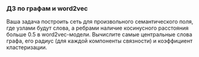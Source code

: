### ДЗ по графам и word2vec

Ваша задача построить сеть для произвольного семантического поля, где узлами будут слова, а ребрами наличие косинусного расстояния больше 0.5 в word2vec-модели. Вычислите самые центральные слова графа, его радиус (для каждой компоненты связности) и коэффициент кластеризации.


